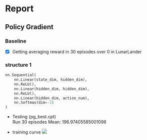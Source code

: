 # Report  
## Policy Gradient  
### Baseline
- [x] Getting averaging reward in 30 episodes over 0 in LunarLander

###   structure 1
```python
nn.Sequential(
    nn.Linear(state_dim, hidden_dim),
    nn.ReLU(),
    nn.Linear(hidden_dim, hidden_dim),
    nn.ReLU(),
    nn.Linear(hidden_dim, action_num),
    nn.Softmax(dim=-1)
)
```
*   Testing  (pg_best.cpt)  
Run 30 episodes
Mean: 196.97405585001098

*  training curve
![](https://i.imgur.com/TBSnXqJ.png) 


